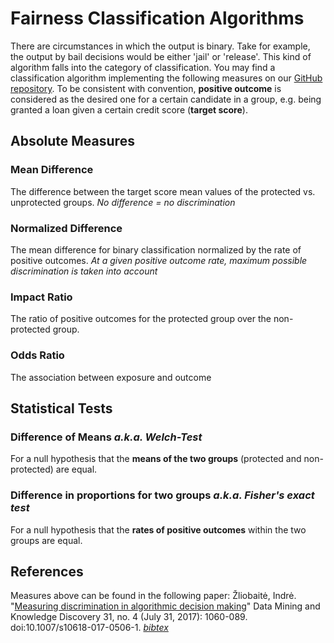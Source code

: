 # Fairness Classification Algorithms
There are circumstances in which the output is binary. Take for example, the output by bail decisions
would be either 'jail' or 'release'. This kind of algorithm falls into the category of classification.
You may find a classification algorithm implementing the following measures on our 
[GitHub repository](https://github.com/megantosh/fairness_measures_code/tree/master). To be consistent with 
convention, **positive outcome** is considered as the desired one for a certain candidate in a group, 
e.g. being granted a loan given a certain credit score (**target score**).


## Absolute Measures  

### Mean Difference
The difference between the target score mean values of the protected vs. unprotected groups.
_No difference = no discrimination_

### Normalized Difference
The mean difference for binary classification normalized by the rate of positive outcomes.
_At a given positive outcome rate, maximum possible discrimination is taken into account_

### Impact Ratio
The ratio of positive outcomes for the protected group over the non-protected group.

### Odds Ratio
The association between exposure and outcome

## Statistical Tests  

### Difference of Means _a.k.a. Welch-Test_
For a null hypothesis that the **means of the two groups** (protected and non-protected) are equal.
### Difference in proportions for two groups _a.k.a. Fisher's exact test_
For a null hypothesis that the **rates of positive outcomes** within the two groups are equal.

## References
Measures above can be found in the following paper: 
Žliobaitė, Indrė. "[Measuring discrimination in algorithmic decision making](https://link.springer.com/article/10.1007%2Fs10618-017-0506-1)" Data Mining and Knowledge Discovery 31, no. 4 (July 31, 2017): 1060-089. doi:10.1007/s10618-017-0506-1. 
 <i>[bibtex](https://citation-needed.springer.com/v2/references/10.1007/s10618-017-0506-1?format=bibtex&flavour=citation)</i>
